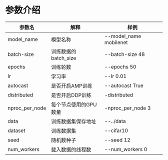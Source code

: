 #  参数介绍

| 参数名         | 解释                  | 样例                   |
| -------------- | --------------------- | ---------------------- |
| model_name     | 模型名称              | --model_name mobilenet |
| batch-size     | 训练数据的batch_size  | --batch-size 48        |
| epochs         | 训练轮数              | --epochs 50            |
| lr             | 学习率                | --lr 0.01              |
| autocast       | 是否开启AMP训练       | --autocast True        |
| distributed    | 是否开启DDP训练       | -distributed           |
| nproc_per_node | 每个节点使用的GPU数量 | -nproc_per_node 3      |
| data           | 训练数据集保存地址    | --../data              |
| dataset        | 训练数据集            | --cifar10              |
| seed           | 随机数种子            | --seed 12              |
| num_workers    | 载入数据的线程数      | --num_workers 0        |








